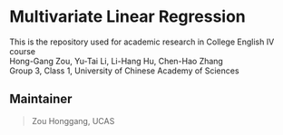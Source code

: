 Multivariate Linear Regression
===
This is the repository used for academic research in College English IV course <br>
Hong-Gang Zou, Yu-Tai Li, Li-Hang Hu, Chen-Hao Zhang <br>
Group 3, Class 1, University of Chinese Academy of Sciences <br>

Maintainer
---
>Zou Honggang, UCAS
